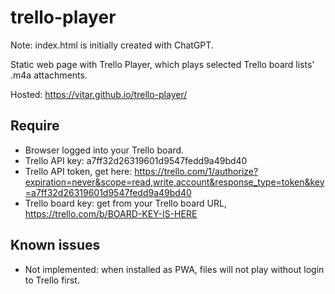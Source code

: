 # trello-player

Note: index.html is initially created with ChatGPT.

Static web page with Trello Player, which plays selected Trello board lists' .m4a attachments.

Hosted: https://vitar.github.io/trello-player/

## Require
* Browser logged into your Trello board.
* Trello API key: a7ff32d26319601d9547fedd9a49bd40
* Trello API token, get here: https://trello.com/1/authorize?expiration=never&scope=read,write,account&response_type=token&key=a7ff32d26319601d9547fedd9a49bd40
* Trello board key: get from your Trello board URL, https://trello.com/b/BOARD-KEY-IS-HERE

## Known issues
* Not implemented: when installed as PWA, files will not play without login to Trello first.
